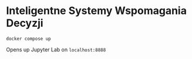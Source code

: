 # Inteligentne Systemy Wspomagania Decyzji

```
docker compose up
```
Opens up Jupyter Lab on `localhost:8888`
